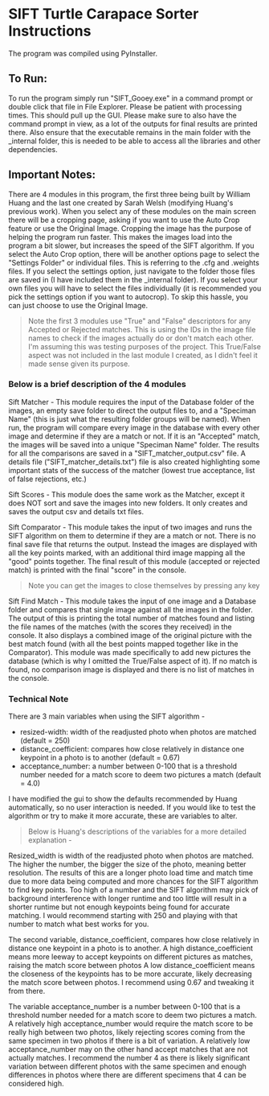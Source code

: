 # SIFT Turtle Carapace Sorter Instructions

The program was compiled using PyInstaller.


## To Run:
To run the program simply run "SIFT_Gooey.exe" in a command prompt or double click that file in File Explorer. Please be patient with processing times. This should pull up the GUI. Please make sure to also have the command prompt in view, as a lot of the outputs for final results are printed there. Also ensure that the executable remains in the main folder with the _internal folder, this is needed to be able to access all the libraries and other dependencies.


## Important Notes: 
There are 4 modules in this program, the first three being built by William Huang and the last one created by Sarah Welsh (modifying Huang's previous work). 
When you select any of these modules on the main screen there will be a cropping page, asking if you want to use the Auto Crop feature or use the Original Image. Cropping the image has the purpose of helping the program run faster. This makes the images load into the program a bit slower, but increases the speed of the SIFT algorithm. 
If you select the Auto Crop option, there will be another options page to select the "Settings Folder" or individual files. This is referring to the .cfg and .weights files. If you select the settings option, just navigate to the folder those files are saved in (I have included them in the _internal folder). If you select your own files you will have to select the files individually (it is recommended you pick the settings option if you want to autocrop). To skip this hassle, you can just choose to use the Original Image.

> Note the first 3 modules use "True" and "False" descriptors for any Accepted or Rejected matches. This is using the IDs in the image file names to check if the images actually do or don't match each other. I'm assuming this was testing purposes of the project. This True/False aspect was not included in the last module I created, as I didn't feel it made sense given its purpose. 


### Below is a brief description of the 4 modules

Sift Matcher - This module requires the input of the Database folder of the images, an empty save folder to direct the output files to, and a "Speciman Name" (this is just what the resulting folder groups will be named). When run, the program will compare every image in the database with every other image and determine if they are a match or not. 
If it is an "Accepted" match, the images will be saved into a unique "Speciman Name" folder. The results for all the comparisons are saved in a "SIFT_matcher_output.csv" file. A details file ("SIFT_matcher_details.txt") file is also created highlighting some important stats of the success of the matcher (lowest true acceptance, list of false rejections, etc.)

Sift Scores - This module does the same work as the Matcher, except it does NOT sort and save the images into new folders. It only creates and saves the output csv and details txt files. 

Sift Comparator - This module takes the input of two images and runs the SIFT algorithm on them to determine if they are a match or not. There is no final save file that returns the output. Instead the images are displayed with all the key points marked, with an additional third image mapping all the "good" points together. The final result of this module (accepted or rejected match) is printed with the final "score" in the console. 
> Note you can get the images to close themselves by pressing any key

Sift Find Match - This module takes the input of one image and a Database folder and compares that single image against all the images in the folder. The output of this is printing the total number of matches found and listing the file names of the matches (with the scores they received) in the console. It also displays a combined image of the original picture with the best match found (with all the best points mapped together like in the Comparator).
This module was made specifically to add new pictures the database (which is why I omitted the True/False aspect of it). If no match is found, no comparison image is displayed and there is no list of matches in the console. 


### Technical Note
There are 3 main variables when using the SIFT algorithm - 
- resized-width: width of the readjusted photo when photos are matched (default = 250)
- distance_coefficient: compares how close relatively in distance one keypoint in a photo is to another (default = 0.67)
- acceptance_number: a number between 0-100 that is a threshold number needed for a match score to deem two pictures a match (default = 4.0)

I have modified the gui to show the defaults recommended by Huang automatically, so no user interaction is needed. If you would like to test the algorithm or try to make it more accurate, these are variables to alter.


> Below is Huang's descriptions of the variables for a more detailed explanation - 

Resized_width is width of the readjusted photo when photos are matched. The higher the number, the bigger the size of the photo, 
meaning better resolution. The results of this are a longer photo load time and match time due to more data being computed and 
more chances for the SIFT algorithm to find key points. Too high of a number and the SIFT algorithm may pick of background interference 
with longer runtime and too little will result in a shorter runtime but not enough keypoints being found for accurate matching. 
I would recommend starting with 250 and playing with that number to match what best works for you.

The second variable, distance_coefficient, compares how close relatively in distance one keypoint in a photo is to another. 
A high distance_coefficient means more leeway to accept keypoints on different pictures as matches, raising the match score between photos
A low distance_coefficient means the closeness of the keypoints has to be more accurate, likely decreasing the match score 
between photos. I recommend using 0.67 and tweaking it from there.

The variable acceptance_number is a number between 0-100 that is a threshold number needed for a match score to deem two 
pictures a match. A relatively high acceptance_number would require the match score to be really high between two photos, likely rejecting
scores coming from the same specimen in two photos if there is a bit of variation. A relatively low acceptance_number may on the other hand 
accept matches that are not actually matches. I recommend the number 4 as there is likely significant variation between different photos with 
the same specimen and enough differences in photos where there are different specimens that 4 can be considered high.
